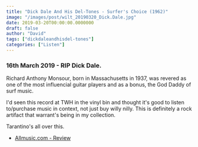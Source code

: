 ```yaml
---
title: "Dick Dale And His Del-Tones - Surfer's Choice (1962)"
image: "/images/post/wilt_20190320_Dick.Dale.jpg"
date: 2019-03-20T00:00:00.0000000
draft: false
author: "David"
tags: ["dickdaleandhisdel-tones"]
categories: ["Listen"]
---
```

### **16th March 2019 - RIP Dick Dale.**

 Richard Anthony Monsour, born in Massachusetts in 1937, was revered as one of the most influencial guitar players and as a bonus, the God Daddy of surf music. 

 I'd seen this record at TWH in the vinyl bin and thought it's good to listen to/purchase music in context, not just buy willy nilly. This is definitely a rock artifact that warrant's being in my collection.

 Tarantino's all over this.

-  [Allmusic.com - Review](https://www.allmusic.com/album/surfers-choice-mw0000773115)